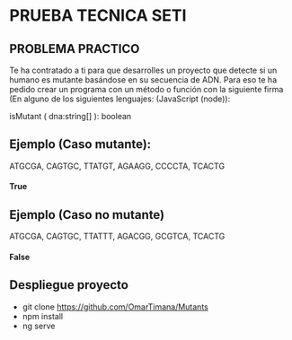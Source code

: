 # PRUEBA TECNICA SETI


## PROBLEMA PRACTICO

Te ha contratado a ti para que desarrolles un proyecto que detecte si un humano es mutante basándose en su secuencia de ADN.
Para eso te ha pedido crear un programa con un método o función con la siguiente firma (En alguno de los siguientes lenguajes: (JavaScript (node)):

isMutant ( dna:string[] ): boolean

## Ejemplo (Caso mutante):
ATGCGA, CAGTGC, TTATGT, AGAAGG, CCCCTA, TCACTG
#### True

## Ejemplo (Caso no mutante)
ATGCGA, CAGTGC, TTATTT, AGACGG, GCGTCA, TCACTG
#### False

## Despliegue proyecto
- git clone https://github.com/OmarTimana/Mutants
- npm install
- ng serve
